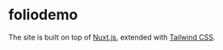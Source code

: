 # foliodemo

The site is built on top of [Nuxt.js](https://nuxtjs.org), extended with [Tailwind CSS](https://tailwindcss.com).